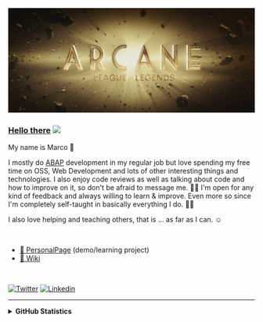<img alt="Intro Wallpaper from the League of Legends series Arcane" src="https://raw.githubusercontent.com/wridgeu/wridgeu/master/pictures/Arcane_Intro_League.jpg" />

### [Hello there](https://youtu.be/rEq1Z0bjdwc?t=8) <img src="https://raw.githubusercontent.com/wridgeu/wridgeu/master/pictures/wave.gif" width="20px">

My name is Marco 👋 

I mostly do [ABAP](https://se38.myspreadshop.de/abaps+not+dead-A5d82e004b264a16d3e4142ed?productType=812) development in my regular job but love spending my free time on OSS, Web Development and lots of other interesting things and technologies. I also enjoy code reviews as well as talking about code and how to improve on it, so don't be afraid to message me. 🎤🐛 I'm open for any kind of feedback and always willing to learn & improve. Even more so since I'm completely self-taught in basically everything I do. 😶‍🌫️

I also love helping and teaching others, that is ... as far as I can. ☺️

<br>

* [📑 PersonalPage](https://wridgeu.github.io/) (demo/learning project)
* [📄 Wiki](https://github.com/wridgeu/wridgeu.github.io/wiki)

<br>

[![Twitter](https://img.shields.io/badge/Twitter-1DA1F2?style=flat&logo=twitter&logoColor=white)](https://twitter.com/Wridgeu)
[![Linkedin](https://img.shields.io/badge/LinkedIn-0077B5?style=flat&logo=linkedin&logoColor=white)](https://linkedin.com/in/dev-marco-beier/)

<hr />

<details>
  <summary><b>GitHub Statistics</b></summary>
  <div>
    <img height="200px" src="https://github-readme-stats.vercel.app/api?username=wridgeu&show_icons=truetheme=great-gatsby&count_private=true&theme=dark&custom_title=Stats" />
  </div>
</details>

